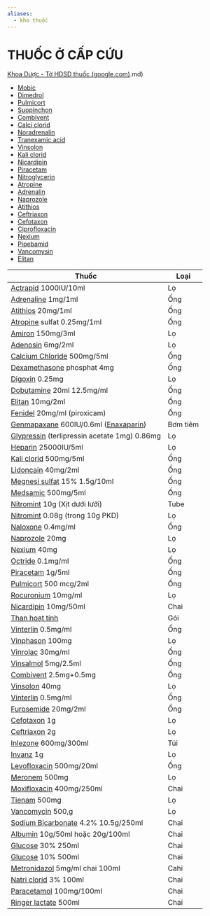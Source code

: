 ```yaml
---
aliases:
  - kho thuốc
---
```

# THUỐC Ở CẤP CỨU  
  
  
[Khoa Dược - Tờ HDSD thuốc (google.com)](google.com).md)  
  
- [Mobic](Mobic.md)  
- [Dimedrol](./Drug/Dimedrol.md)  
- [Pulmicort](Pulmicort.md)  
- [Suopinchon](Suopinchon.md)  
- [Combivent](./Combivent.md)  
- [Calci clorid](Calci%20clorid.md)  
- [Noradrenalin](Noradrenalin.md)  
- [Tranexamic acid](./Tranexamic%20acid.md)  
- [Vinsolon](./Drug/Methylprednisolone.md)  
- [Kali clorid](./Kali%20clorid.md)  
- [Nicardipin](./Sun-Nicar.md)  
- [Piracetam](Piracetam.md)  
- [Nitroglycerin](./Drug/Nitroglycerin.md)  
- [Atropine](./Drug/Atropine.md)  
- [Adrenalin](./Drug/Epinephrine.md)  
- [Naprozole](Naprozole.md)  
- [Atithios](Atithios.md)  
- [Ceftriaxon](./Ceftriaxon.md)  
- [Cefotaxon](Cefotaxon.md)  
- [Ciprofloxacin](Ciprofloxacin.md)  
- [Nexium](./Drug/Esomeprazole.md)  
- [Pipebamid](Pipebamid.md)  
- [Vancomysin](Vancomysin.md)  
- [Elitan](./Drug/Metoclopramide.md)  
  
  
| Thuốc                                             | Loại     |  
| ------------------------------------------------- | -------- |  
| [Actrapid](Actrapid.md) 1000IU/10ml                          | Lọ       |  
| [Adrenaline](./Drug/Epinephrine.md) 1mg/1ml               | Ống      |  
| [Atithios](Atithios.md) 20mg/1ml                             | Ống      |  
| [Atropine](./Drug/Atropine.md) sulfat 0.25mg/1ml                    | Ống      |  
| [Amiron](Amiron.md) 150mg/3ml                              | Lọ       |  
| [Adenosin](Adenosin.md) 6mg/2ml                              | Lọ       |  
| [Calcium Chloride](./Drug/Calcium%20Gluconate.md) 500mg/5ml | Ống      |  
| [Dexamethasone](Dexamethasone.md) phosphat 4mg                    | Ống      |  
| [Digoxin](Digoxin.md) 0.25mg                                | Lọ       |  
| [Dobutamine](./Drug/Dobutamine.md) 20ml 12.5mg/ml                     | Ống      |  
| [Elitan](./Drug/Metoclopramide.md) 10mg/2ml               | Ống      |  
| [Fenidel](Fenidel.md) 20mg/ml (piroxicam)                   | Ống      |  
| [Genmapaxane](Genmapaxane.md) 600IU/0.6ml ([Enaxaparin](Enaxaparin.md))      | Bơm tiêm |  
| [Glypressin](Glypressin.md) (terlipressin acetate 1mg) 0.86mg  | Lọ       |  
| [Heparin](./Drug/Heparin.md) 25000IU/5ml                           | Lọ       |  
| [Kali clorid](./Kali%20clorid.md) 500mg/5ml                         | Ống      |  
| [Lidoncain](./Lidoncain.md) 40mg/2ml                            | Ống      |  
| [Megnesi sulfat](Megnesi%20sulfat.md) 15% 1.5g/10ml                  | Ống      |  
| [Medsamic](./Tranexamic%20acid.md) 500mg/5ml           | Ống      |  
| [Nitromint](Nitromint.md) 10g (Xịt dưới lưỡi)                 | Tube     |  
| [Nitromint](Nitromint.md) 0.08g (trong 10g PKD)               | Lọ       |  
| [Naloxone](Naloxone.md) 0.4mg/ml                             | Ống      |  
| [Naprozole](Naprozole.md) 20mg                                | Lọ       |  
| [Nexium](./Drug/Esomeprazole.md) 40mg                     | Lọ       |  
| [Octride](Octride.md) 0.1mg/ml                              | Ống      |  
| [Piracetam](Piracetam.md) 1g/5ml                              | Ống      |  
| [Pulmicort](Pulmicort.md) 500 mcg/2ml                         | Ống      |  
| [Rocuronium](./Drug/Rocuronium.md) 10mg/ml                            | Lọ       |  
| [Nicardipin](./Sun-Nicar.md) 10mg/50ml                           | Chai     |  
| [Than hoạt tính](Than%20ho%E1%BA%A1t%20t%C3%ADnh.md)                                | Gói      |  
| [Vinterlin](Vinterlin.md) 0.5mg/ml                            | Ống      |  
| [Vinphason](Vinphason.md) 100mg                               | Lọ       |  
| [Vinrolac](./Vinrolac.md) 30mg/ml                              | Ống      |  
| [Vinsalmol](Salbutamol.md) 5mg/2.5ml               | Ống      |  
| [Combivent](./Combivent.md) 2.5mg+0.5mg                         | Ống      |  
| [Vinsolon](./Drug/Methylprednisolone.md) 40mg                       | Lọ       |  
| [Vinterlin](Vinterlin.md) 0.5mg/ml                            | Ống      |  
| [Furosemide](./Drug/Furosemide.md) 20mg/2ml                           | Ống      |  
| [Cefotaxon](Cefotaxon.md) 1g                                  | Lọ       |  
| [Ceftriaxon](./Ceftriaxon.md) 2g                                 | Lọ       |  
| [Inlezone](Inlezone.md) 600mg/300ml                          | Túi      |  
| [Invanz](Invanz.md) 1g                                     | Lọ       |  
| [Levofloxacin](Levofloxacin.md) 500mg/20ml                       | Ống      |  
| [Meronem](Meronem.md) 500mg                                 | Lọ       |  
| [Moxifloxacin](Moxifloxacin.md) 400mg/250ml                      | Chai     |  
| [Tienam](Tienam.md) 500mg                                  | Lọ       |  
| [Vancomycin](Vancomycin.md) 500,g                              | Lọ       |  
| [Sodium Bicarbonate](./Drug/Sodium%20Bicarbonate.md) 4.2% 10.5g/250ml           | Chai     |  
| [Albumin](Albumin.md) 10g/50ml hoặc 20g/100ml               | Chai     |  
| [Glucose](Glucose.md) 30% 250ml                             | Chai     |  
| [Glucose](Glucose.md) 10% 500ml                             | Chai     |  
| [Metronidazol](Metronidazol.md) 5mg/ml chai 100ml                | Cahi     |  
| [Natri clorid](Natri%20clorid.md) 3% 100ml                         | Chai     |  
| [Paracetamol](Paracetamol.md) 100mg/100ml                       | Chai     |  
| [Ringer lactate](Ringer%20lactate.md) 500ml                          | Chai     |  
